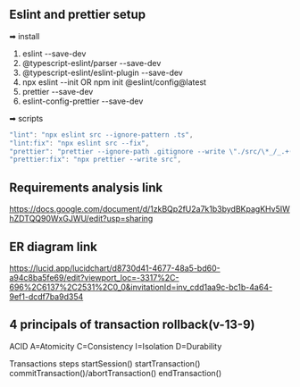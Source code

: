 <!-- Topics -->

## Eslint and prettier setup

➡ install

1. eslint --save-dev
2. @typescript-eslint/parser --save-dev
3. @typescript-eslint/eslint-plugin --save-dev
4. npx eslint --init
   OR
   npm init @eslint/config@latest
5. prettier --save-dev
6. eslint-config-prettier --save-dev

➡ scripts

```js
"lint": "npx eslint src --ignore-pattern .ts",
"lint:fix": "npx eslint src --fix",
"prettier": "prettier --ignore-path .gitignore --write \"./src/\*_/_.+(js|ts|json)\"",
"prettier:fix": "npx prettier --write src",
```

## Requirements analysis link

https://docs.google.com/document/d/1zkBQp2fU2a7k1b3bydBKpagKHv5IWhZDTQQ90WxGJWU/edit?usp=sharing

## ER diagram link

https://lucid.app/lucidchart/d8730d41-4677-48a5-bd60-a94c8ba5fe69/edit?viewport_loc=-3317%2C-696%2C6137%2C2531%2C0_0&invitationId=inv_cdd1aa9c-bc1b-4a64-9ef1-dcdf7ba9d354

## 4 principals of transaction rollback(v-13-9)

ACID
A=Atomicity
C=Consistency
I=Isolation
D=Durability

Transactions steps
startSession()
startTransaction()
commitTransaction()/abortTransaction()
endTransaction()
